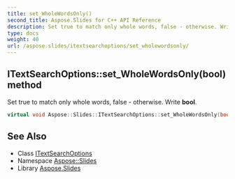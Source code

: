 ```yaml
---
title: set_WholeWordsOnly()
second_title: Aspose.Slides for C++ API Reference
description: Set true to match only whole words, false - otherwise. Write bool.
type: docs
weight: 40
url: /aspose.slides/itextsearchoptions/set_wholewordsonly/
---
```

## ITextSearchOptions::set_WholeWordsOnly(bool) method


Set true to match only whole words, false - otherwise. Write **bool**.

```cpp
virtual void Aspose::Slides::ITextSearchOptions::set_WholeWordsOnly(bool value)=0
```

## See Also

* Class [ITextSearchOptions](../)
* Namespace [Aspose::Slides](../../)
* Library [Aspose.Slides](../../../)